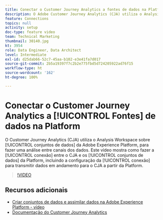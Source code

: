 ```yaml
---
title: Conectar o Customer Journey Analytics a fontes de dados na Platform
description: O Adobe Customer Journey Analytics (CJA) utiliza o Analysis Workspace sobre os conjuntos de dados da Adobe Experience Platform para fazer uma análise entre canais dos dados. Este vídeo mostra como fazer a conexão entre o CJA e os conjuntos de dados da Platform, incluindo a configuração da conexão para transmitir dados em andamento para o CJA a partir da Platform.
feature: Connections
topics: null
activity: setup
doc-type: feature video
team: Technical Marketing
thumbnail: 30140.jpg
kt: 3954
role: Data Engineer, Data Architect
level: Intermediate
exl-id: d25dab66-52c7-45aa-b102-e3e41fa7d017
source-git-commit: 2b5a19397f7c2b2e775fbd5d724205922ad76f15
workflow-type: ht
source-wordcount: '162'
ht-degree: 100%

---
```


# Conectar o Customer Journey Analytics a [!UICONTROL Fontes] de dados na Platform

O Customer Journey Analytics (CJA) utiliza o Analysis Workspace sobre [!UICONTROL conjuntos de dados] da Adobe Experience Platform, para fazer uma análise entre canais dos dados. Este vídeo mostra como fazer a [!UICONTROL conexão] entre o CJA e os [!UICONTROL conjuntos de dados] da Platform, incluindo a configuração da [!UICONTROL conexão] para transmitir dados em andamento para o CJA a partir da Platform.

>[!VIDEO](https://video.tv.adobe.com/v/30140/?quality=12&enable10seconds=on&speedcontrol=on)

## Recursos adicionais

* [Criar conjuntos de dados e assimilar dados na Adobe Experience Platform - vídeo](https://docs.adobe.com/content/help/pt-BR/platform-learn/tutorials/data-ingestion/create-datasets-and-ingest-data.html)
* [Documentação do Customer Journey Analytics](https://docs.adobe.com/content/help/pt-BR/analytics-platform/using/cja-landing.html)
